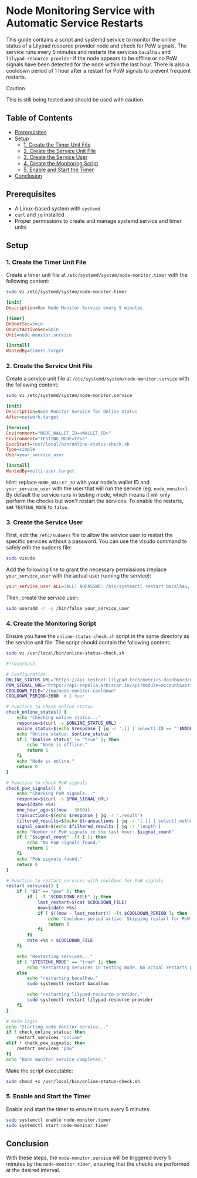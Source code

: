 # Node Monitoring Service with Automatic Service Restarts

This guide contains a script and systemd service to monitor the online status of a Lilypad resource provider node and check for PoW signals. The service runs every 5 minutes and restarts the services `bacalhau` and `lilypad-resource-provider` if the node appears to be offline or no PoW signals have been detected for the node within the last hour. There is also a cooldown period of 1 hour after a restart for PoW signals to prevent frequent restarts.

> [!CAUTION]
> This is still being tested and should be used with caution.

## Table of Contents

- [Prerequisites](#prerequisites)
- [Setup](#setup)
  - [1. Create the Timer Unit File](#1-create-the-timer-unit-file)
  - [2. Create the Service Unit File](#2-create-the-service-unit-file)
  - [3. Create the Service User](#3-create-the-service-user)
  - [4. Create the Monitoring Script](#4-create-the-monitoring-script)
  - [5. Enable and Start the Timer](#5-enable-and-start-the-timer)
- [Conclusion](#conclusion) 


## Prerequisites

- A Linux-based system with `systemd`
- `curl` and `jq` installed
- Proper permissions to create and manage systemd service and timer units

## Setup

### 1. Create the Timer Unit File

Create a timer unit file at `/etc/systemd/system/node-monitor.timer` with the following content:

```sh
sudo vi /etc/systemd/system/node-monitor.timer
```

```ini
[Unit]
Description=Run Node Monitor Service every 5 minutes

[Timer]
OnBootSec=5min
OnUnitActiveSec=5min
Unit=node-monitor.service

[Install]
WantedBy=timers.target
```

### 2. Create the Service Unit File

Create a service unit file at `/etc/systemd/system/node-monitor.service` with the following content:

```sh
sudo vi /etc/systemd/system/node-monitor.service
```

```ini
[Unit]
Description=Node Monitor Service for Online Status
After=network.target

[Service]
Environment="NODE_WALLET_ID=<WALLET_ID>"
Environment="TESTING_MODE=true"
ExecStart=/usr/local/bin/online-status-check.sh
Type=simple
User=your_service_user

[Install]
WantedBy=multi-user.target
```
Hint: replace `NODE_WALLET_ID` with your node's wallet ID and `your_service_user` with the user that will run the service (eg. `node_monitor`). By default the service runs in testing mode, which means it will only perform the checks but won't restart the services. To enable the restarts, set `TESTING_MODE` to `false`.

### 3. Create the Service User

First, edit the `/etc/sudoers` file to allow the service user to restart the specific services without a password. You can use the visudo command to safely edit the sudoers file:

```sh
sudo visudo
```

Add the following line to grant the necessary permissions (replace `your_service_user` with the actual user running the service):


```ini
your_service_user ALL=(ALL) NOPASSWD: /bin/systemctl restart bacalhau, /bin/systemctl restart lilypad-resource-provider
```

Then, create the service user:

```bash
sudo useradd -r -s /bin/false your_service_user
```

### 4. Create the Monitoring Script

Ensure you have the `online-status-check.sh` script in the same directory as the service unit file. The script should contain the following content:

```sh
sudo vi /usr/local/bin/online-status-check.sh
```

```bash
#!/bin/bash

# Configuration
ONLINE_STATUS_URL="https://api-testnet.lilypad.tech/metrics-dashboard/nodes"
POW_SIGNAL_URL="https://api-sepolia.arbiscan.io/api?module=account&action=txlist&address=$NODE_WALLET_ID&page=1&offset=1000&sort=desc"
COOLDOWN_FILE="/tmp/node-monitor-cooldown"
COOLDOWN_PERIOD=3600  # 1 hour

# Function to check online status
check_online_status() {
    echo "Checking online status..."
    response=$(curl -s $ONLINE_STATUS_URL)
    online_status=$(echo $response | jq -r '.[] | select(.ID == "'$NODE_WALLET_ID'").Online')
    echo "Online status: $online_status"
    if [ "$online_status" != "true" ]; then
        echo "Node is offline."
        return 1
    fi
    echo "Node is online."
    return 0
}

# Function to check PoW signals
check_pow_signals() {
    echo "Checking PoW signals..."
    response=$(curl -s $POW_SIGNAL_URL)
    now=$(date +%s)
    one_hour_ago=$((now - 3600))
    transactions=$(echo $response | jq -r '.result')
    filtered_results=$(echo $transactions | jq -r '[.[] | select(.methodId == "0xda8accf9" and (.timeStamp | tonumber) >= '$one_hour_ago')]')
    signal_count=$(echo $filtered_results | jq -r 'length')
    echo "Number of PoW signals in the last hour: $signal_count"
    if [ "$signal_count" -lt 1 ]; then
        echo "No PoW signals found."
        return 1
    fi
    echo "PoW signals found."
    return 0
}

# Function to restart services with cooldown for PoW signals
restart_services() {
    if [ "$1" == "pow" ]; then
        if [ -f "$COOLDOWN_FILE" ]; then
            last_restart=$(cat $COOLDOWN_FILE)
            now=$(date +%s)
            if [ $((now - last_restart)) -lt $COOLDOWN_PERIOD ]; then
                echo "Cooldown period active. Skipping restart for PoW signals."
                return 0
            fi
        fi
        date +%s > $COOLDOWN_FILE
    fi

    echo "Restarting services..."
    if [ "$TESTING_MODE" == "true" ]; then
        echo "Restarting services in testing mode. No actual restarts performed."
    else
        echo "restarting bacalhau."
        sudo systemctl restart bacalhau

        echo "restarting lilypad-resource-provider."
        sudo systemctl restart lilypad-resource-provider     
    fi
}

# Main logic
echo "Starting node monitor service..."
if ! check_online_status; then
    restart_services "online"
elif ! check_pow_signals; then
    restart_services "pow"
fi
echo "Node monitor service completed."
```

Make the script executable:

```bash
sudo chmod +x /usr/local/bin/online-status-check.sh
```

### 5. Enable and Start the Timer

Enable and start the timer to ensure it runs every 5 minutes:

```bash
sudo systemctl enable node-monitor.timer
sudo systemctl start node-monitor.timer
```

## Conclusion
With these steps, the `node-monitor.service` will be triggered every 5 minutes by the `node-monitor.timer`, ensuring that the checks are performed at the desired interval.



